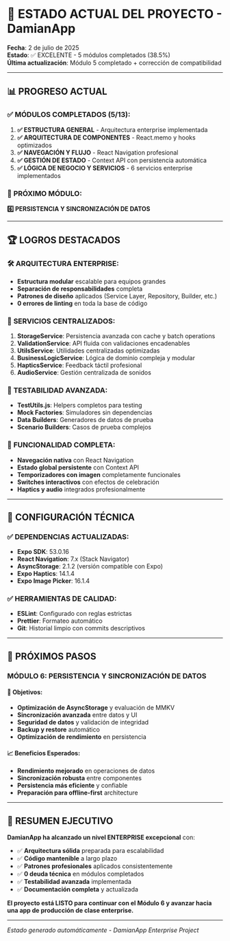 # 🎯 ESTADO ACTUAL DEL PROYECTO - DamianApp

**Fecha**: 2 de julio de 2025  
**Estado**: ✅ EXCELENTE - 5 módulos completados (38.5%)  
**Última actualización**: Módulo 5 completado + corrección de compatibilidad  

---

## 📊 PROGRESO ACTUAL

### ✅ **MÓDULOS COMPLETADOS (5/13)**:

1. **✅ ESTRUCTURA GENERAL** - Arquitectura enterprise implementada
2. **✅ ARQUITECTURA DE COMPONENTES** - React.memo y hooks optimizados  
3. **✅ NAVEGACIÓN Y FLUJO** - React Navigation profesional
4. **✅ GESTIÓN DE ESTADO** - Context API con persistencia automática
5. **✅ LÓGICA DE NEGOCIO Y SERVICIOS** - 6 servicios enterprise implementados

### 🔄 **PRÓXIMO MÓDULO**: 
**6️⃣ PERSISTENCIA Y SINCRONIZACIÓN DE DATOS**

---

## 🏆 LOGROS DESTACADOS

### 🛠️ **ARQUITECTURA ENTERPRISE**:
- **Estructura modular** escalable para equipos grandes
- **Separación de responsabilidades** completa
- **Patrones de diseño** aplicados (Service Layer, Repository, Builder, etc.)
- **0 errores de linting** en toda la base de código

### 🔧 **SERVICIOS CENTRALIZADOS**:
1. **StorageService**: Persistencia avanzada con cache y batch operations
2. **ValidationService**: API fluida con validaciones encadenables
3. **UtilsService**: Utilidades centralizadas optimizadas
4. **BusinessLogicService**: Lógica de dominio compleja y modular
5. **HapticsService**: Feedback táctil profesional
6. **AudioService**: Gestión centralizada de sonidos

### 🧪 **TESTABILIDAD AVANZADA**:
- **TestUtils.js**: Helpers completos para testing
- **Mock Factories**: Simuladores sin dependencias
- **Data Builders**: Generadores de datos de prueba
- **Scenario Builders**: Casos de prueba complejos

### 📱 **FUNCIONALIDAD COMPLETA**:
- **Navegación nativa** con React Navigation
- **Estado global persistente** con Context API
- **Temporizadores con imagen** completamente funcionales
- **Switches interactivos** con efectos de celebración
- **Haptics y audio** integrados profesionalmente

---

## 🔧 CONFIGURACIÓN TÉCNICA

### ✅ **DEPENDENCIAS ACTUALIZADAS**:
- **Expo SDK**: 53.0.16
- **React Navigation**: 7.x (Stack Navigator)
- **AsyncStorage**: 2.1.2 (versión compatible con Expo)
- **Expo Haptics**: 14.1.4
- **Expo Image Picker**: 16.1.4

### ✅ **HERRAMIENTAS DE CALIDAD**:
- **ESLint**: Configurado con reglas estrictas
- **Prettier**: Formateo automático
- **Git**: Historial limpio con commits descriptivos

---

## 🎯 PRÓXIMOS PASOS

### **MÓDULO 6: PERSISTENCIA Y SINCRONIZACIÓN DE DATOS**

#### 🔄 **Objetivos**:
- **Optimización de AsyncStorage** y evaluación de MMKV
- **Sincronización avanzada** entre datos y UI  
- **Seguridad de datos** y validación de integridad
- **Backup y restore** automático
- **Optimización de rendimiento** en persistencia

#### 📈 **Beneficios Esperados**:
- **Rendimiento mejorado** en operaciones de datos
- **Sincronización robusta** entre componentes
- **Persistencia más eficiente** y confiable
- **Preparación para offline-first** architecture

---

## 🎉 RESUMEN EJECUTIVO

**DamianApp ha alcanzado un nivel ENTERPRISE excepcional** con:

- ✅ **Arquitectura sólida** preparada para escalabilidad
- ✅ **Código mantenible** a largo plazo
- ✅ **Patrones profesionales** aplicados consistentemente  
- ✅ **0 deuda técnica** en módulos completados
- ✅ **Testabilidad avanzada** implementada
- ✅ **Documentación completa** y actualizada

**El proyecto está LISTO para continuar con el Módulo 6 y avanzar hacia una app de producción de clase enterprise.**

---

*Estado generado automáticamente - DamianApp Enterprise Project*
